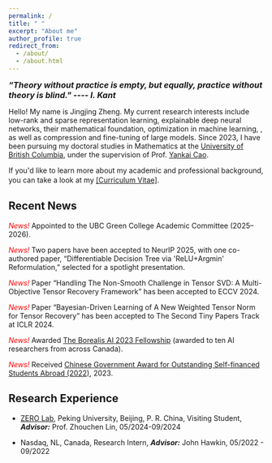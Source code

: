 ```yaml
---
permalink: /
title: " "
excerpt: "About me"
author_profile: true
redirect_from: 
  - /about/
  - /about.html
---
```

*<strong><font size=3> “Theory without practice is empty, but equally, practice without theory is blind."  ---- I. Kant </font></strong>*

Hello! My name is Jingjing Zheng. My current research interests include low-rank and sparse representation learning, explainable deep neural networks, their mathematical foundation, optimization in machine learning, , as well as compression and fine-tuning of large models. Since 2023, I have been pursuing my doctoral studies in Mathematics at the [University of British Columbia](https://www.ubc.ca/), under the supervision of Prof. [Yankai Cao](https://chbe.ubc.ca/yankai-cao/).


If you'd like to learn more about my academic and professional background, you can take a look at my [[Curriculum Vitae]](https://github.com/jzheng20/jzheng20.github.io/tree/master/files/CV-JingjingZheng.pdf).　


## Recent News 

*<font color=red> News! </font>* Appointed to the UBC Green College Academic Committee (2025–2026).

*<font color=red> News! </font>* Two papers have been accepted to  NeurIP 2025, with one co-authored paper, “Differentiable Decision Tree via 'ReLU+Argmin' Reformulation,” selected for a spotlight presentation.

*<font color=red> News! </font>* Paper “Handling The Non-Smooth Challenge in Tensor SVD: A Multi-Objective Tensor Recovery Framework” has been accepted to ECCV 2024. 

*<font color=red> News! </font>* Paper “Bayesian-Driven Learning of A New Weighted Tensor Norm for Tensor Recovery” has been accepted to The Second Tiny Papers Track at ICLR 2024.

*<font color=red> News! </font>* Awarded [The Borealis AI 2023 Fellowship](https://www.borealisai.com/news/the-borealis-ai-2022-2023-fellowships-fostering-next-gen-research-talent/) (awarded to ten AI researchers from across Canada). 

*<font color=red> News! </font>* Received [Chinese Government Award for Outstanding Self-financed Students Abroad (2022)](https://en.wikipedia.org/wiki/Chinese_government_award_for_outstanding_self-financed_students_abroad), 2023.  


## Research Experience

* [ZERO Lab](https://zero-lab-pku.github.io/), Peking University, Beijing, P. R. China, Visiting Student, *<strong>Advisor:</strong>* Prof. Zhouchen Lin, 05/2024-09/2024

* Nasdaq, NL, Canada, Research Intern, *<strong>Advisor:</strong>* John Hawkin, 05/2022 - 09/2022    

 





 


 
